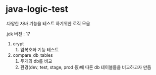 # java-logic-test
.다양한 자바 기능을 테스트 하기위한 로직 모음

.jdk 버전 : 17

1. crypt
   1. 암복호화 기능 테스트
2. compare_db_tables
   1. 두개의 db를 비교
   2. 환경(dev, test, stage, prod 등)에 따른 db 테이블들을 비교하고자 만듬
